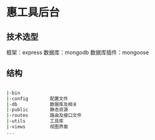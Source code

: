 # 惠工具后台

## 技术选型

框架：express
数据库：mongodb
数据库插件：mongoose

## 结构

``` bash

|-bin
|-config        配置文件
|-db            数据库及相关
|-public        静态资源
|-routes        路由及接口文件
|-utils         工具库
|-views         视图界面
...

```

